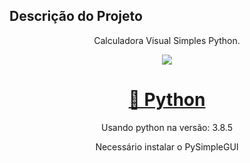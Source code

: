 ## Descrição do Projeto
<p align="center">Calculadora Visual Simples Python.</p>
<p align="center"><img src="https://img.freepik.com/vetores-gratis/imagem-realista-de-um-raio-eletrico-starburst_1284-21466.jpg?size=338&ext=jpg"> </p>

<h1 align="center">
    <a href="https://www.python.org">🔗 Python</a>
</h1>
<p align="center">Usando python na versão: 3.8.5</p>
<p align="center">Necessário instalar o PySimpleGUI</p>